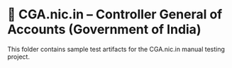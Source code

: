 # 🧪 CGA.nic.in – Controller General of Accounts (Government of India)

This folder contains sample test artifacts for the CGA.nic.in manual testing project.

